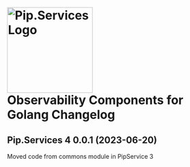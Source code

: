 # <img src="https://uploads-ssl.webflow.com/5ea5d3315186cf5ec60c3ee4/5edf1c94ce4c859f2b188094_logo.svg" alt="Pip.Services Logo" width="200"> <br/> Observability Components for Golang Changelog

## <a name="0.0.1"></a>Pip.Services 4 0.0.1 (2023-06-20)
Moved code from commons module in PipService 3

